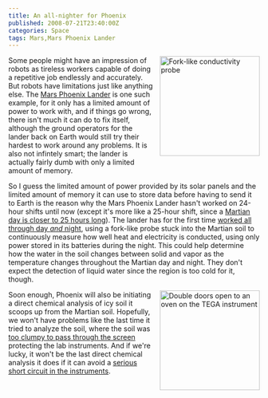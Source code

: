 ```yaml
---
title: An all-nighter for Phoenix
published: 2008-07-21T23:40:00Z
categories: Space
tags: Mars,Mars Phoenix Lander
---
```


<a onblur="try {parent.deselectBloggerImageGracefully();} catch(e) {}" href="http://www.nasa.gov/mission_pages/phoenix/images/press/SS049IOF900550100_15720R7T1_full.html"><img style="float:right; margin:0 0 10px 10px;cursor:pointer; cursor:hand;width: 200px;" src="http://www.nasa.gov/images/content/260017main_SS049IOF900550100_15720R7T1_full_516-387.jpg" border="0" alt="Fork-like conductivity probe" /></a>

<p>
Some people might have an impression of robots as tireless workers capable of doing a repetitive job endlessly and accurately.  But robots have limitations just like anything else.  The <a href="http://phoenix.lpl.arizona.edu/">Mars Phoenix Lander</a> is one such example, for it only has a limited amount of power to work with, and if things go wrong, there isn't much it can do to fix itself, although the ground operators for the lander back on Earth would still try their hardest to work around any problems.  It is also not infintely smart; the lander is actually fairly dumb with only a limited amount of memory.
</p>

<p>
So I guess the limited amount of power provided by its solar panels and the limited amount of memory it can use to store data before having to send it to Earth is the reason why the Mars Phoenix Lander hasn't worked on 24-hour shifts until now (except it's more like a 25-hour shift, since a <a href="http://www.universetoday.com/guide-to-space/mars/how-long-is-a-day-on-mars/">Martian day is closer to 25 hours long</a>).  The lander has for the first time <a href="http://phoenix.lpl.arizona.edu/07_21_pr.php">worked all through day <em>and</em> night</a>, using a fork-like probe stuck into the Martian soil to continuously measure how well heat and electricity is conducted, using only power stored in its batteries during the night.  This could help determine how the water in the soil changes between solid and vapor as the temperature changes throughout the Martian day and night.  They don't expect the detection of liquid water since the region is too cold for it, though.
</p>

<a onblur="try {parent.deselectBloggerImageGracefully();} catch(e) {}" href="http://www.nasa.gov/mission_pages/phoenix/images/press/SS053EFF900921098_160A0R6M1_str.html"><img style="float:right; margin:0 0 10px 10px;cursor:pointer; cursor:hand;width: 200px;" src="http://www.nasa.gov/images/content/260850main_SS053EFF900921098_160A0R6M1_str_516-387.jpg" border="0" alt="Double doors open to an oven on the TEGA instrument" /></a>

<p>
Soon enough, Phoenix will also be initiating a direct chemical analysis of icy soil it scoops up from the Martian soil.  Hopefully, we won't have problems like the last time it tried to analyze the soil, where the soil was <a href="http://www.nasa.gov/mission_pages/phoenix/news/phoenix-20080607.html">too clumpy to pass through the screen</a> protecting the lab instruments.  And if we're lucky, it won't be the last direct chemical analysis it does if it can avoid a <a href="http://phoenix.lpl.arizona.edu/07_02_pr.php">serious short circuit in the instruments</a>.
</p>

